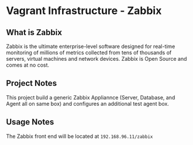 Vagrant Infrastructure - Zabbix
=========

What is Zabbix
-----
Zabbix is the ultimate enterprise-level software designed for real-time monitoring of millions of metrics collected from tens of thousands of servers, virtual machines and network devices. 
Zabbix is Open Source and comes at no cost.

Project Notes
-----
This project build a generic Zabbix Appliannce (Server, Database, and Agent all on same box) and configures an additional test agent box. 

Usage Notes
----
The Zabbix front end will be located at `192.168.96.11/zabbix` 
